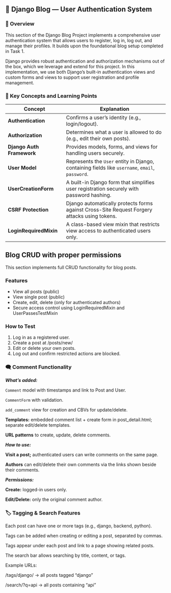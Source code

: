 ## 🧩 Django Blog — User Authentication System

### 📘 Overview

This section of the Django Blog Project implements a comprehensive user authentication system that allows users to register, log in, log out, and manage their profiles.
It builds upon the foundational blog setup completed in Task 1.

Django provides robust authentication and authorization mechanisms out of the box, which we leverage and extend for this project.
In this implementation, we use both Django’s built-in authentication views and custom forms and views to support user registration and profile management.

### 🧠 Key Concepts and Learning Points

| Concept                   | Explanation                                                                                     |
| ------------------------- | ----------------------------------------------------------------------------------------------- |
| **Authentication**        | Confirms a user’s identity (e.g., login/logout).                                                |
| **Authorization**         | Determines what a user is allowed to do (e.g., edit their own posts).                           |
| **Django Auth Framework** | Provides models, forms, and views for handling users securely.                                  |
| **User Model**            | Represents the `User` entity in Django, containing fields like `username`, `email`, `password`. |
| **UserCreationForm**      | A built-in Django form that simplifies user registration securely with password hashing.        |
| **CSRF Protection**       | Django automatically protects forms against Cross-Site Request Forgery attacks using tokens.    |
| **LoginRequiredMixin**    | A class-based view mixin that restricts view access to authenticated users only.                |

## Blog CRUD with proper permissions

This section implements full CRUD functionality for blog posts.

### Features

- View all posts (public)
- View single post (public)
- Create, edit, delete (only for authenticated authors)
- Secure access control using LoginRequiredMixin and UserPassesTestMixin

### How to Test

1. Log in as a registered user.
2. Create a post at /posts/new/
3. Edit or delete your own posts.
4. Log out and confirm restricted actions are blocked.

### 🗨️ Comment Functionality

**_What’s added:_**

`Comment` model with timestamps and link to Post and User.

`CommentForm` with validation.

`add_comment` view for creation and CBVs for update/delete.

**Templates:** embedded comment list + create form in post_detail.html; separate edit/delete templates.

**URL patterns** to create, update, delete comments.

**_How to use:_**

**Visit a post;** authenticated users can write comments on the same page.

**Authors** can edit/delete their own comments via the links shown beside their comments.

**_Permissions:_**

**Create:** logged-in users only.

**Edit/Delete:** only the original comment author.

### 🏷️ Tagging & Search Features

Each post can have one or more tags (e.g., django, backend, python).

Tags can be added when creating or editing a post, separated by commas.

Tags appear under each post and link to a page showing related posts.

The search bar allows searching by title, content, or tags.

Example URLs:

/tags/django/ → all posts tagged “django”

/search/?q=api → all posts containing “api”
